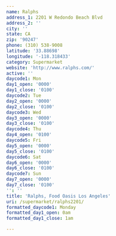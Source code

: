 ```yaml
---
name: Ralphs
address_1: 2201 W Redondo Beach Blvd
address_2: ''
city: ''
state: CA
zip: '90247'
phone: (310) 538-9008
latitude: '33.88698'
longitude: '-118.318433'
category: Supermarket
website: 'http://www.ralphs.com/'
active: ''
daycode1: Mon
day1_open: '0000'
day1_close: '0100'
daycode2: Tue
day2_open: '0000'
day2_close: '0100'
daycode3: Wed
day3_open: '0000'
day3_close: '0100'
daycode4: Thu
day4_open: '0100'
daycode5: Fri
day5_open: '0000'
day5_close: '0100'
daycode6: Sat
day6_open: '0000'
day6_close: '0100'
daycode7: Sun
day7_open: '0000'
day7_close: '0100'
'': ''
title: 'Ralphs, Food Oasis Los Angeles'
uri: /supermarket/ralphs2201/
formatted_daycode1: Monday
formatted_day1_open: 0am
formatted_day1_close: 1am

---
```

